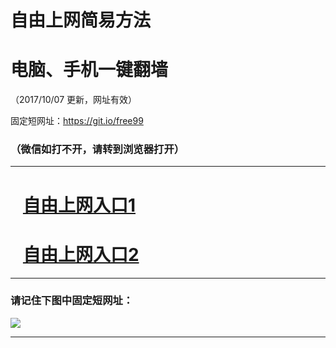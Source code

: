 ﻿# 自由上网简易方法

# 电脑、手机一键翻墙

（2017/10/07 更新，网址有效）

固定短网址：https://git.io/free99

### （微信如打不开，请转到浏览器打开）


***





# &nbsp;&nbsp; <a href="http://ft1369925352.fwq-tz-1001.info/fwqtz01.html?t=100700124636 " target="_blank">自由上网入口1</a>
# &nbsp;&nbsp; <a href="http://ft963015800.fwq-tz-1002.info/fwqtz02.html?t=10070018296 " target="_blank">自由上网入口2</a>
***

### 请记住下图中固定短网址：

<img src="https://s3-us-west-2.amazonaws.com/fwq-1001/yjfq-20170905okok.png" /> 


***

